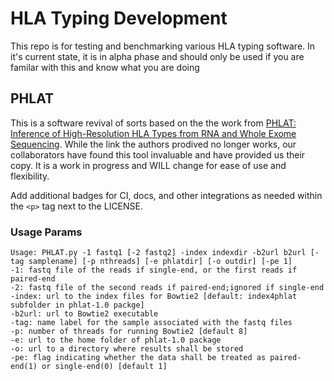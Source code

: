 # HLA Typing Development

This repo is for testing and benchmarking various HLA typing software.
In it's current state, it is in alpha phase and should only be used if you are familar with this and know what you are doing

## PHLAT

This is a software revival of sorts based on the the work from [PHLAT: Inference of High-Resolution HLA Types from RNA and Whole Exome Sequencing](https://pubmed.ncbi.nlm.nih.gov/29858810/). While the link the authors prodived no longer works, our collaborators have found this tool invaluable and have provided us their copy.
It is a work in progress and WILL change for ease of use and flexibility.

Add additional badges for CI, docs, and other integrations as needed within the
`<p>` tag next to the LICENSE.

### Usage Params
```
Usage: PHLAT.py -1 fastq1 [-2 fastq2] -index indexdir -b2url b2url [-tag samplename] [-p nthreads] [-e phlatdir] [-o outdir] [-pe 1]
-1: fastq file of the reads if single-end, or the first reads if paired-end
-2: fastq file of the second reads if paired-end;ignored if single-end
-index: url to the index files for Bowtie2 [default: index4phlat subfolder in phlat-1.0 packge]
-b2url: url to Bowtie2 executable
-tag: name label for the sample associated with the fastq files
-p: number of threads for running Bowtie2 [default 8]
-e: url to the home folder of phlat-1.0 package
-o: url to a directory where results shall be stored
-pe: flag indicating whether the data shall be treated as paired-end(1) or single-end(0) [default 1]
```

